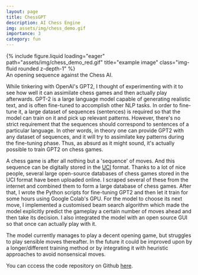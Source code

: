 ```yaml
---
layout: page
title: ChessGPT
description: AI Chess Engine
img: assets/img/chess_demo.gif
importance: 3
category: fun
---
```



<div class="row">
    <div class="col-sm mt-3 mt-md-0">
        {% include figure.liquid loading="eager" path="assets/img/chess_demo_red.gif" title="example image" class="img-fluid rounded z-depth-1" %}
    </div>
</div>
<div class="caption">
    An opening sequence against the Chess AI.
</div>


While tinkering with OpenAI's GPT2, I thought of experimenting with it to see how well it can assimilate chess games and then actually play afterwards. GPT-2 is a large language model capable of generating realistic text, and is often fine-tuned to accomplish other NLP tasks. In order to fine-tune it, a large dataset of sequences (sentences) is required so that the model can train on it and pick up relevant patterns. However, there's no strict requirement that the sequences should correspond to sentences of a particular language. In other words, in theory one can provide GPT2 with any dataset of sequences, and it will try to assimilate key patterns during the fine-tuning phase. Thus, as absurd as it might sound, it's actually possible to train GPT2 on chess games.

A chess game is after all nothing but a 'sequence' of moves. And this sequence can be digitally stored in the [UCI](https://en.wikipedia.org/wiki/Universal_Chess_Interface) format. Thanks to a lot of nice people, several large open-source databases of chess games stored in the UCI format have been uploaded online. I scraped several of these from the internet and combined them to form a large database of chess games. After that, I wrote the Python scripts for fine-tuning GPT2 and then let it train for some hours using Google Colab's GPU. For the model to choose its next move, I implemented a customised beam search algorithm which made the model explicitly predict the gameplay a certain number of moves ahead and then take its decision. I also integrated the model with an open source GUI so that once can actually play with it. 

The model currently manages to play a decent opening game, but struggles to play sensible moves thereafter. In the future it could be improved upon by a longer/different training method or by integrating it with heuristic approaches to avoid nonsensical moves.

You can cccess the code repository on Github [here](https://github.com/Vibhu04/ChessGPT).
